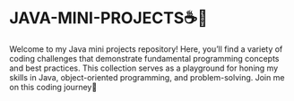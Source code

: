 # JAVA-MINI-PROJECTS☕🚀
Welcome to my Java mini projects repository! Here, you’ll find a variety of coding challenges that demonstrate fundamental programming concepts and best practices. This collection serves as a playground for honing my skills in Java, object-oriented programming, and problem-solving. Join me on this coding journey🌟
